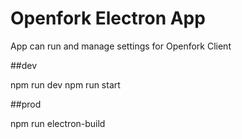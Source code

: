 # Openfork Electron App

App can run and manage settings for Openfork Client

##dev

npm run dev
npm run start

##prod

npm run electron-build
